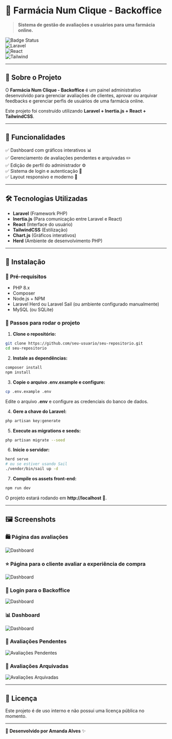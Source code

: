 # 🏥 **Farmácia Num Clique - Backoffice**
> **Sistema de gestão de avaliações e usuários para uma farmácia online.**

![Badge Status](https://img.shields.io/badge/Status-Em%20Desenvolvimento-yellow)  
![Laravel](https://img.shields.io/badge/Laravel-10-red)  
![React](https://img.shields.io/badge/React-18-blue)  
![Tailwind](https://img.shields.io/badge/TailwindCSS-3-blueviolet)  

---

## 📌 **Sobre o Projeto**
O **Farmácia Num Clique - Backoffice** é um painel administrativo desenvolvido para gerenciar avaliações de clientes, aprovar ou arquivar feedbacks e gerenciar perfis de usuários de uma farmácia online.

Este projeto foi construído utilizando **Laravel + Inertia.js + React + TailwindCSS**.

---

## 🎯 **Funcionalidades**
✅ Dashboard com gráficos interativos 📊  
✅ Gerenciamento de avaliações pendentes e arquivadas ✏️  
✅ Edição de perfil do administrador ⚙️  
✅ Sistema de login e autenticação 🔐  
✅ Layout responsivo e moderno 📱  

---

## 🛠 **Tecnologias Utilizadas**
- **Laravel** (Framework PHP)
- **Inertia.js** (Para comunicação entre Laravel e React)
- **React** (Interface do usuário)
- **TailwindCSS** (Estilização)
- **Chart.js** (Gráficos interativos)
- **Herd** (Ambiente de desenvolvimento PHP)

---

## 🚀 **Instalação**
### 🔹 **Pré-requisitos**
- PHP 8.x
- Composer
- Node.js + NPM
- Laravel Herd ou Laravel Sail (ou ambiente configurado manualmente)
- MySQL (ou SQLite)

### 🔹 **Passos para rodar o projeto**
1. **Clone o repositório:**  
```bash
git clone https://github.com/seu-usuario/seu-repositorio.git
cd seu-repositorio
```

2. **Instale as dependências:**  
```bash
composer install
npm install
```

3. **Copie o arquivo .env.example e configure:**  
```bash
cp .env.example .env
```
Edite o arquivo **.env** e configure as credenciais do banco de dados.

4. **Gere a chave do Laravel:**  
```bash
php artisan key:generate
```

5. **Execute as migrations e seeds:**  
```bash
php artisan migrate --seed
```

6. **Inicie o servidor:**  
```bash
herd serve
# ou se estiver usando Sail
./vendor/bin/sail up -d
```

7. **Compile os assets front-end:**  
```bash
npm run dev
```

O projeto estará rodando em **http://localhost** 🚀.

---

## 🖼 **Screenshots**

### 🛍️ Página das avaliações
![Dashboard](docs/pagina_principal.png)

### ⭐ Página para o cliente avaliar a experiência de compra
![Dashboard](docs/avaliacao_cliente.png)

### 🔐 Login para o Backoffice 
![Dashboard](docs/login.png)

### 📊 Dashboard
![Dashboard](docs/dashboard.png)

### 📝 Avaliações Pendentes
![Avaliações Pendentes](docs/avaliacoes_pendentes.png)

### 📁 Avaliações Arquivadas
![Avaliações Arquivadas](docs/avaliacoes_arquivadas.png)


---

## 📜 **Licença**
Este projeto é de uso interno e não possui uma licença pública no momento.

---

💙 **Desenvolvido por Amanda Alves** ✨

